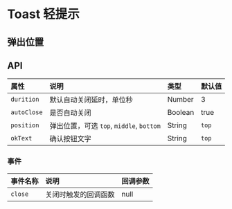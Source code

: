 # Toast 轻提示

## 弹出位置

<Common-Democode title="基本使用" description="">
  <toast-demo1 />
  <highlight-code slot="codeText" lang="vue">
    <template>
      <a-button @click="onClick('top')">上方弹出</a-button>
      <a-button @click="onClick('middle')">中间弹出</a-button>
      <a-button @click="onClick('bottom')">下方弹出</a-button>
    </template>
    <script>
    export default {
      methods: {
        onClick () {
          this.$toast(
            "我是toast我是toast我是toast我是toast我是toast我是toast我是toast",
            {
              message: "我是toast我是toast我是toast我是toast我是toast我是toast我是toast",
              position: dir || 'top',
              closeText: '已阅',
              close() {
                console.log("朕知道了！退下吧！");
              }
            }
          );
        }
      }
    };
    </script>
  </highlight-code>
</Common-Democode>

## API

| 属性        | 说明                                     | 类型    | 默认值 |
| :----------- | :---------------------------------------- | :------- | :------ |
| `durition`  | 默认自动关闭延时，单位秒                 | Number  | 3      |
| `autoClose` | 是否自动关闭                             | Boolean | true   |
| `position`  | 弹出位置，可选 `top`, `middle`, `bottom` | String  | `top`  |
| `okText`    | 确认按钮文字                             | String  | `top`  |

### 事件

| 事件名称 | 说明                 | 回调参数 |
| :-------- | :-------------------- | :-------- |
| `close`  | 关闭时触发的回调函数 | null     |